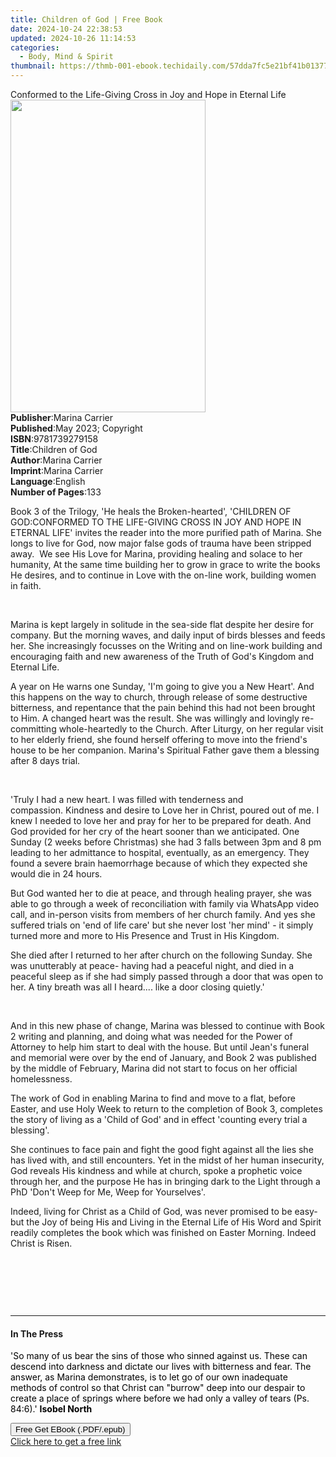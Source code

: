 ```yaml
---
title: Children of God | Free Book
date: 2024-10-24 22:38:53
updated: 2024-10-26 11:14:53
categories:
  - Body, Mind & Spirit
thumbnail: https://thmb-001-ebook.techidaily.com/57dda7fc5e21bf41b01377cd64dd3137c641742c2ab26c89ea6d9bb0573a0cc0.jpg
---
```

<main id="book-container">
  <div class="flex flex-col">
    <div class="book-brief flex-1 py-6 px-4 sm:p-6 md:py-10 md:px-8">
      <!-- brief-->
      <div class="book-brief-main">
        Conformed to the Life-Giving Cross in Joy and Hope in Eternal Life
      </div>
    </div>
    <div
      class="book-meta-info flex-1 grid gap-4 col-start-1 col-end-3 row-start-1 sm:mb-6 sm:grid-cols-4 lg:gap-6 lg:col-start-2 lg:row-end-6 lg:row-span-6 lg:mb-0"
    >
      <div
        class="book-meta-info-left place-content-center mt-4 p-4 text-sm leading-6 col-start-2 col-span-2 dark:text-slate-400"
      >
        <img
          class="w-full h-500 object-cover rounded-lg sm:h-255 sm:col-span-2 lg:col-span-full"
          src="https://img-001-ebook.techidaily.com/18f8aced5c644f0f11e616167d86232e924738909cbd9aa2e87250d0e7c587cf.jpg"
          alt=""
          width="312"
          height="500"
        />
      </div>
      <div
        class="book-meta-info-right mt-2 col-start-1 row-start-2 col-span-3 self-center"
      >
        <!-- meta data  -->
        <div class="flex flex-col px-4 md:px-8">
          <div class="flex-1">
            <strong>Publisher</strong>:<span class="px-2">Marina Carrier</span>
          </div>
          <div class="flex-1">
            <strong>Published</strong>:<span class="px-2"
              >May 2023; Copyright</span
            >
          </div>
          <div class="flex-1">
            <strong>ISBN</strong>:<span class="px-2">9781739279158</span>
          </div>
          <div class="flex-1">
            <strong>Title</strong>:<span class="px-2">Children of God</span>
          </div>
          <div class="flex-1">
            <strong>Author</strong>:<span class="px-2">Marina Carrier</span>
          </div>
          <div class="flex-1">
            <strong>Imprint</strong>:<span class="px-2">Marina Carrier</span>
          </div>
          <div class="flex-1">
            <strong>Language</strong>:<span class="px-2">English</span>
          </div>
          <div class="flex-1">
            <strong>Number of Pages</strong>:<span class="px-2">133</span>
          </div>
        </div>
      </div>
    </div>
    <div class="book-description flex-1 py-6 px-4 sm:p-6 md:py-10 md:px-8">
      <div class="book-description-main">
        <div accordion-content="" id="description">
          <p>
            Book 3 of the Trilogy, 'He heals the Broken-hearted', 'CHILDREN OF
            GOD:CONFORMED TO THE LIFE-GIVING CROSS IN JOY AND HOPE IN ETERNAL
            LIFE' invites the reader into the more purified path of Marina. She
            longs to live for God, now major false gods of trauma have been
            stripped away. &nbsp;We see His Love for Marina, providing healing
            and solace to her humanity, At the same time building her to grow in
            grace to write the books He desires, and to continue in Love with
            the on-line work, building women in faith.&nbsp;
          </p>
          <p>&nbsp;</p>
          <p>
            Marina is kept largely in solitude in the sea-side flat despite her
            desire for company. But the morning waves, and daily input of birds
            blesses and feeds her.&nbsp;She increasingly focusses on the Writing
            and on line-work building and encouraging faith and new awareness of
            the Truth of God's Kingdom and Eternal Life.&nbsp;
          </p>
          <p>
            A year on He warns one Sunday, 'I'm going to give you a New
            Heart'.&nbsp;And this happens on the way to church, through release
            of some destructive bitterness, and repentance that the pain behind
            this had not been brought to Him. A changed heart was the
            result.&nbsp;She was willingly and lovingly&nbsp;re-committing
            whole-heartedly to the Church.&nbsp;After Liturgy, on her regular
            visit to her elderly friend, she found herself offering to move into
            the friend's house to be her companion. Marina's Spiritual Father
            gave them a blessing after 8 days trial.&nbsp;
          </p>
          <p>&nbsp;</p>
          <p>
            'Truly I had a new heart. I was filled with tenderness and
            compassion.&nbsp;Kindness and desire to Love her in Christ, poured
            out of me.&nbsp;I knew I needed to love her and pray for her to be
            prepared for death.&nbsp;And God provided for her cry of the heart
            sooner than we anticipated. One Sunday (2 weeks before Christmas)
            she had 3 falls between 3pm and 8 pm leading to her admittance to
            hospital, eventually, as an emergency.&nbsp;They found a severe
            brain haemorrhage because of which they expected she would die in 24
            hours.
          </p>
          <p>
            But God wanted her to die at peace, and through healing prayer, she
            was able to go through a week of reconciliation with family via
            WhatsApp video call, and in-person visits from members of her church
            family. And yes she suffered trials on 'end of life care' but she
            never lost 'her mind' - it simply turned more and more to His
            Presence and Trust in His Kingdom.
          </p>
          <p>
            She died after I returned to her after church on the following
            Sunday. She was unutterably at peace- having had a peaceful night,
            and died in a peaceful sleep as if she had simply passed through a
            door that was open to her. A tiny breath was all I heard.... like a
            door closing quietly.'
          </p>
          <p>&nbsp;</p>
          <p>
            And in this new phase of change, Marina was blessed to continue with
            Book 2 writing and planning, and doing what was needed for the Power
            of Attorney to help him start to deal with the house.&nbsp;But until
            Jean's funeral and memorial were over by the end of January, and
            Book 2 was published by the middle of February, Marina did not start
            to focus on her official homelessness.
          </p>
          <p>
            The work of God in enabling Marina to find and move to a flat,
            before Easter, and use Holy Week to return to the completion of Book
            3, completes the story of living as a 'Child of God' and in effect
            'counting every trial a blessing'.&nbsp;
          </p>
          <p>
            She continues to face pain and fight the good fight against all the
            lies she has lived with, and still encounters.&nbsp;Yet in the midst
            of her human insecurity, God reveals His kindness and while at
            church, spoke a prophetic voice through her, and the purpose He has
            in bringing dark to the Light through a PhD 'Don't Weep for Me, Weep
            for Yourselves'.
          </p>
          <p>
            Indeed, living for Christ as a Child of God, was never promised to
            be easy- but the Joy of being His and Living in the Eternal Life of
            His Word and Spirit readily completes the book which was finished on
            Easter Morning.&nbsp;Indeed Christ is Risen.
          </p>
          <p><br /></p>
          <p><br /></p>
          <p><br /></p>
        </div>
        <div class="accordion-fader"></div>
      </div>
    </div>
    <div class="book-excerpts flex-1 py-6 px-4 sm:p-6 md:py-10 md:px-8">
      <!-- excerpts-->
      <div class="book-excerpts-main">
        <hr />
        <h4 class="placeholder placeholder-heading">
          <span>In The Press</span>
        </h4>
        <p></p>
        <p>
          <span style="color: rgba(0, 0, 0, 1)"
            >'So many of us bear the sins of those who sinned against us. These
            can descend into darkness and dictate our lives with bitterness and
            fear. The answer, as Marina demonstrates, is to let go of our own
            inadequate methods of control so that Christ can "burrow" deep into
            our despair to create a place of springs where before we had only a
            valley of tears (Ps. 84:6).' </span
          ><strong style="color: rgba(0, 0, 0, 1)">Isobel North</strong>
        </p>
        <p></p>
      </div>
    </div>
    <div
      class="book-about-author flex-1 py-6 px-4 sm:p-6 md:py-10 md:px-8"
    ></div>
    <div class="book-free-get flex-1 py-6 px-4 sm:p-6 md:py-10 md:px-8">
      <button
        id="btn-free-get"
        class="bg-blue-500 hover:bg-blue-700 text-white font-bold py-2 px-4 rounded"
      >
        Free Get EBook (.PDF/.epub)
      </button>
      <div id="countdown-display" class="px-2 text-lg mt-2"></div>
      <a
        id="free-link"
        class="hidden bg-blue-500 hover:bg-blue-700 text-white font-bold py-2 px-4 rounded"
        href="https://www.ebooks.com/en-us/book/210851569/children-of-god/marina-carrier/"
        target="_blank"
        >Click here to get a free link</a
      >
    </div>
    <script>
      let countdownTime = 0;
      let countdownInterval = null;
      document
        .getElementById('btn-free-get')
        .addEventListener('click', startCountdown);
      function startCountdown() {
        countdownTime = new Date().getTime() + 60000 * 3;
        countdownInterval = setInterval(updateCountdown, 1000);
        document.getElementById('btn-free-get').disabled = true;
        document
          .getElementById('btn-free-get')
          .classList.add('bg-gray-500', 'cursor-not-allowed');
      }
      function updateCountdown() {
        let currentTime = new Date().getTime();
        let timeLeft = countdownTime - currentTime;
        let secondsLeft = Math.floor(timeLeft / 1000);
        document.getElementById('countdown-display').innerHTML =
          `Remaining time: ${secondsLeft} seconds.`;
        if (secondsLeft <= 0) {
          clearInterval(countdownInterval);
          document.getElementById('btn-free-get').classList.add('hidden');
          document.getElementById('free-link').classList.remove('hidden');
          document.getElementById('countdown-display').innerHTML = '';
        }
      }
    </script>
  </div>
</main>
